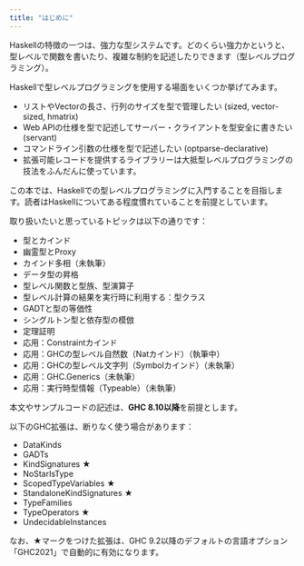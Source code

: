 ```yaml
---
title: "はじめに"
---
```


Haskellの特徴の一つは、強力な型システムです。どのくらい強力かというと、型レベルで関数を書いたり、複雑な制約を記述したりできます（型レベルプログラミング）。

Haskellで型レベルプログラミングを使用する場面をいくつか挙げてみます。

* リストやVectorの長さ、行列のサイズを型で管理したい (sized, vector-sized, hmatrix)
* Web APIの仕様を型で記述してサーバー・クライアントを型安全に書きたい (servant)
* コマンドライン引数の仕様を型で記述したい (optparse-declarative)
* 拡張可能レコードを提供するライブラリーは大抵型レベルプログラミングの技法をふんだんに使っています。

この本では、Haskellでの型レベルプログラミングに入門することを目指します。読者はHaskellについてある程度慣れていることを前提としています。

取り扱いたいと思っているトピックは以下の通りです：

* 型とカインド
* 幽霊型とProxy
* カインド多相（未執筆）
* データ型の昇格
* 型レベル関数と型族、型演算子
* 型レベル計算の結果を実行時に利用する：型クラス
* GADTと型の等価性
* シングルトン型と依存型の模倣
* 定理証明
* 応用：Constraintカインド
* 応用：GHCの型レベル自然数（Natカインド）（執筆中）
* 応用：GHCの型レベル文字列（Symbolカインド）（未執筆）
* 応用：GHC.Generics（未執筆）
* 応用：実行時型情報（Typeable）（未執筆）

本文やサンプルコードの記述は、**GHC 8.10以降**を前提とします。

以下のGHC拡張は、断りなく使う場合があります：

* DataKinds
* GADTs
* KindSignatures ★
* NoStarIsType
* ScopedTypeVariables ★
* StandaloneKindSignatures ★
* TypeFamilies
* TypeOperators ★
* UndecidableInstances

なお、★マークをつけた拡張は、GHC 9.2以降のデフォルトの言語オプション「GHC2021」で自動的に有効になります。

